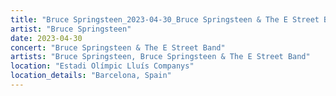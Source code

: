 ```yaml
---
title: "Bruce Springsteen_2023-04-30_Bruce Springsteen & The E Street Band"
artist: "Bruce Springsteen"
date: 2023-04-30
concert: "Bruce Springsteen & The E Street Band"
artists: "Bruce Springsteen, Bruce Springsteen & The E Street Band"
location: "Estadi Olímpic Lluís Companys"
location_details: "Barcelona, Spain"
---
```


